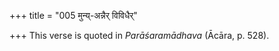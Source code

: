 +++
title = "005 मुन्य्-अन्नैर् विविधैर्"

+++
This verse is quoted in *Parāśaramādhava* (Ācāra, p. 528).



